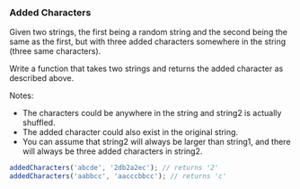 ### Added Characters

Given two strings, the first being a random string and the second being the same as the first, but with three added characters somewhere in the string (three same characters).

Write a function that takes two strings and returns the added character as described above.

Notes:
* The characters could be anywhere in the string and string2 is actually shuffled.
* The added character could also exist in the original string.
* You can assume that string2 will always be larger than string1, and there will always be three added characters in string2.

```javascript
addedCharacters('abcde', '2db2a2ec'); // returns '2'
addedCharacters('aabbcc', 'aacccbbcc'); // returns 'с'
```
